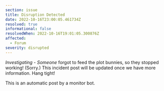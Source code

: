 ```yaml
---
section: issue
title: Disruption Detected
date: 2022-10-16T23:00:05.461734Z
resolved: true
informational: false
resolvedWhen: 2022-10-16T19:01:05.300876Z
affected:
  - Forum
severity: disrupted
---
```

*Investigating* - _Someone_ forgot to feed the plot bunnies, so they stopped working! (Sorry.) This incident post will be updated once we have more information. Hang tight!

This is an automatic post by a monitor bot.
        